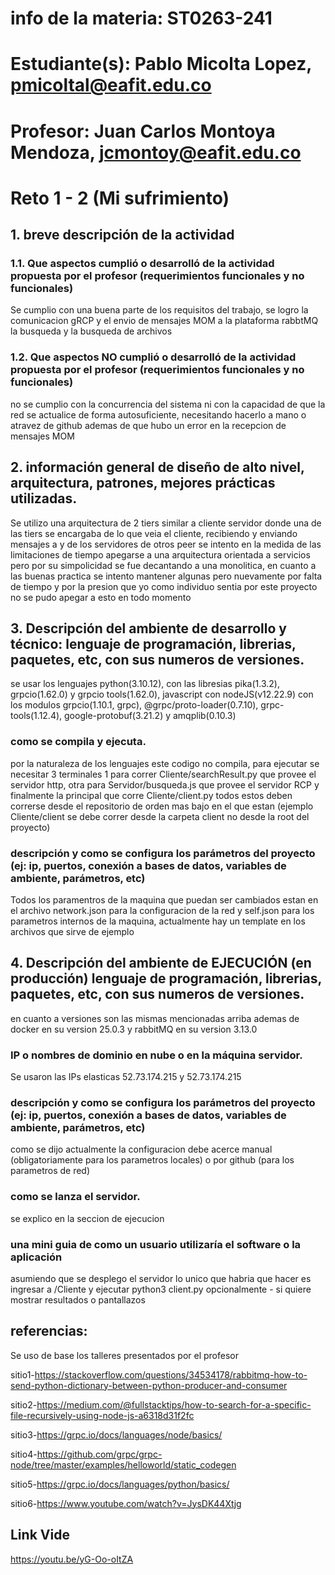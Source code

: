 # info de la materia: ST0263-241
# Estudiante(s): Pablo Micolta Lopez, pmicoltal@eafit.edu.co
# Profesor: Juan Carlos Montoya Mendoza, jcmontoy@eafit.edu.co
# Reto 1 - 2 (Mi sufrimiento)
## 1. breve descripción de la actividad
### 1.1. Que aspectos cumplió o desarrolló de la actividad propuesta por el profesor (requerimientos funcionales y no funcionales)
Se cumplio con una buena parte de los requisitos del trabajo, se logro la comunicacion gRCP y el envio de mensajes MOM a la plataforma rabbtMQ la busqueda y la busqueda de archivos
### 1.2. Que aspectos NO cumplió o desarrolló de la actividad propuesta por el profesor (requerimientos funcionales y no funcionales)
no se cumplio con la concurrencia del sistema ni con la capacidad de que la red se actualice de forma autosuficiente, necesitando hacerlo a mano o atravez de github ademas de que hubo un error en la recepcion de mensajes MOM
## 2. información general de diseño de alto nivel, arquitectura, patrones, mejores prácticas utilizadas.
Se utilizo una arquitectura de 2 tiers similar a cliente servidor donde una de las tiers se encargaba de lo que veia el cliente, recibiendo y enviando mensajes a y de los servidores de otros peer se intento en la medida de las limitaciones de tiempo apegarse a una arquitectura orientada a servicios pero por su simpolicidad se fue decantando a una monolitica, en cuanto a las buenas practica se intento mantener algunas pero nuevamente por falta de tiempo y por la presion que yo como individuo sentia por este proyecto no se pudo apegar a esto en todo momento

## 3. Descripción del ambiente de desarrollo y técnico: lenguaje de programación, librerias, paquetes, etc, con sus numeros de versiones.
se usar los lenguajes python(3.10.12), con las libresias pika(1.3.2), grpcio(1.62.0) y grpcio tools(1.62.0), 
javascript con nodeJS(v12.22.9) con los modulos grpcio(1.10.1, grpc),  @grpc/proto-loader(0.7.10), grpc-tools(1.12.4),  google-protobuf(3.21.2) y amqplib(0.10.3)

### como se compila y ejecuta.
por la naturaleza de los lenguajes este codigo no compila, para ejecutar se necesitar 3 terminales 1 para correr Cliente/searchResult.py que provee el servidor http, otra para Servidor/busqueda.js que provee el servidor RCP y finalmente la principal que corre Cliente/client.py todos estos deben correrse desde el repositorio de orden mas bajo en el que estan (ejemplo Cliente/client se debe correr desde la carpeta client no desde la root del proyecto)

### descripción y como se configura los parámetros del proyecto (ej: ip, puertos, conexión a bases de datos, variables de ambiente, parámetros, etc)
Todos los paramentros de la maquina que puedan ser cambiados estan en el archivo network.json para la configuracion de la red y self.json para los parametros internos de la maquina, actualmente hay un template en los archivos que sirve de ejemplo

## 4. Descripción del ambiente de EJECUCIÓN (en producción) lenguaje de programación, librerias, paquetes, etc, con sus numeros de versiones.
en cuanto a versiones son las mismas mencionadas arriba ademas de docker en su version 25.0.3 y rabbitMQ en su version 3.13.0
### IP o nombres de dominio en nube o en la máquina servidor.
Se usaron las IPs elasticas 52.73.174.215 y 52.73.174.215  
### descripción y como se configura los parámetros del proyecto (ej: ip, puertos, conexión a bases de datos, variables de ambiente, parámetros, etc)
como se dijo actualmente la configuracion debe acerce manual (obligatoriamente para los parametros locales) o por github (para los parametros de red)
### como se lanza el servidor.
se explico en la seccion de ejecucion
### una mini guia de como un usuario utilizaría el software o la aplicación
asumiendo que se desplego el servidor lo unico que habria que hacer es ingresar a  /Cliente y ejecutar python3 client.py 
opcionalmente - si quiere mostrar resultados o pantallazos

## referencias:
Se uso de base los talleres presentados por el profesor

sitio1-https://stackoverflow.com/questions/34534178/rabbitmq-how-to-send-python-dictionary-between-python-producer-and-consumer

sitio2-https://medium.com/@fullstacktips/how-to-search-for-a-specific-file-recursively-using-node-js-a6318d31f2fc

sitio3-https://grpc.io/docs/languages/node/basics/

sitio4-https://github.com/grpc/grpc-node/tree/master/examples/helloworld/static_codegen

sitio5-https://grpc.io/docs/languages/python/basics/

sitio6-https://www.youtube.com/watch?v=JysDK44Xtjg

## Link Vide
https://youtu.be/yG-Oo-oItZA

 
